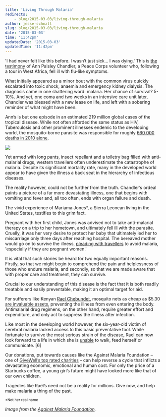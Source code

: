 ```yaml
---
title: 'Living Through Malaria'
redirects:
    - blog/2015-03-03/living-through-malaria
author: jesse-schnall
slug: blog/2015-03-03/living-through-malaria
date: '2015-03-03'
time: '11:42pm'
updatedDate: '2015-03-03'
updatedTime: '11:42pm'
---
```

'I had never felt like this before. I wasn’t just sick… I was dying.' This is [the testimony](https://www.malarianomore.org/news/blog/personal-story-living-through-malaria) of Ann Paisley Chandler, a Peace Corps volunteer who, following a tour in West Africa, fell ill with flu-like symptoms.

What initially appeared as a minor bout with the common virus quickly escalated into toxic shock, anaemia and emergency kidney dialysis. The diagnosis came in one shattering word: malaria. Her chance of survival? 5-10%. And yet, one coma and two weeks in an intensive care unit later, Chandler was blessed with a new lease on life, and left with a sobering reminder of what might have been.

Ann’s is but one episode in an estimated 219 million global cases of the tropical disease. While not often afforded the same status as HIV, Tuberculosis and other prominent illnesses endemic to the developing world, the mosquito-borne parasite was responsible for roughly [660 000 deaths in 2010 alone](http://www.cdc.gov/malaria/).

![](/images/uploads/amf_christmas_post.jpg)

Yet armed with long pants, insect repellant and a toiletry bag filled with anti-malarial drugs, western travellers often underestimate the catastrophe of malaria. Despite its significant mortality rate, many in the developed world appear to have given the illness a back seat in the hierarchy of infectious diseases.

The reality however, could not be further from the truth. Chandler’s ordeal paints a picture of a far more devastating illness, one that begins with vomiting and fever and, all too often, ends with organ failure and death.

The vivid experience of Mariama Jones*, a Sierra Leonean living in the United States, testifies to this grim fact.

Pregnant with her first child, Jones was advised not to take anti-malarial therapy on a trip to her hometown, and ultimately fell ill with the parasite. Cruelly, it was her very desire to protect her baby that ultimately led her to miscarriage only three days after reaching hospital. The bereaved mother would go on to survive the illness, [pleading with travellers](http://www.cdc.gov/malaria/stories/malaria_travel_pregnancy.html) to avoid malaria, 'especially if they are pregnant women.'

It is vital that such stories be heard for two equally important reasons. Firstly, so that we might begin to comprehend the pain and helplessness of those who endure malaria, and secondly, so that we are made aware that with proper care and treatment, they can survive.

Crucial to our understanding of this disease is the fact that it is both readily treatable and easily preventable, making it an optimal target for aid.

For sufferers like Kenyan [Rael Chebundet](http://www.path.org/stories/rael-cheruto.php), mosquito nets as cheap as $5.30 [are invaluable assets](http://www.givewell.org/international/top-charities/AMF), preventing the illness from even entering the body. Antimalarial drug regimens, on the other hand, require greater effort and expenditure, and only act to suppress the illness after infection.

Like most in the developing world however, the six-year-old victim of cerebral malaria lacked access to this basic preventative tool. While fortunate to survive the most serious strain of the disease, Rael can now look forward to a life in which she is [unable](http://www.ncbi.nlm.nih.gov/pubmed/6341003) to walk, feed herself or communicate. [6]

Our donations, put towards causes like the Against Malaria Foundation – one of [GiveWell’s top rated charities](http://www.givewell.org/international/top-charities/AMF) – can help reverse a cycle that inflicts a devastating economic, emotional and human cost. For only the price of a Starbucks coffee, a young girl’s future might have looked more like that of our own children.

Tragedies like Rael’s need not be a reality for millions. Give now, and help make malaria a thing of the past.

<small>*Not her real name</small>

_Image from the [Against Malaria Foundation](https://www.againstmalaria.com/images/00/17//17874.jpg)._